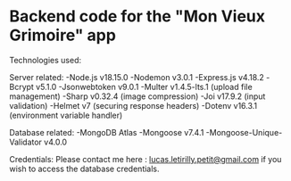 # Backend code for the "Mon Vieux Grimoire" app

Technologies used:

Server related:
-Node.js v18.15.0
-Nodemon v3.0.1
-Express.js v4.18.2
-Bcrypt v5.1.0
-Jsonwebtoken v9.0.1
-Multer v1.4.5-lts.1 (upload file management)
-Sharp v0.32.4 (image compression)
-Joi v17.9.2 (input validation)
-Helmet v7 (securing response headers)
-Dotenv v16.3.1 (environment variable handler)

Database related:
-MongoDB Atlas
-Mongoose v7.4.1
-Mongoose-Unique-Validator v4.0.0

Credentials:
Please contact me here : lucas.letirilly.petit@gmail.com if you wish to access the database credentials.